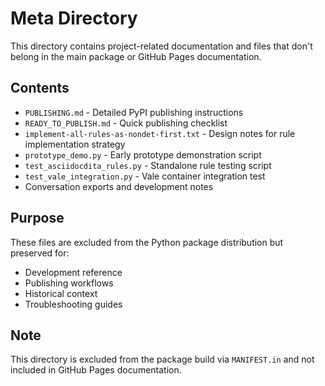 # Meta Directory

This directory contains project-related documentation and files that don't belong in the main package or GitHub Pages documentation.

## Contents

- `PUBLISHING.md` - Detailed PyPI publishing instructions
- `READY_TO_PUBLISH.md` - Quick publishing checklist
- `implement-all-rules-as-nondet-first.txt` - Design notes for rule implementation strategy
- `prototype_demo.py` - Early prototype demonstration script
- `test_asciidocdita_rules.py` - Standalone rule testing script
- `test_vale_integration.py` - Vale container integration test
- Conversation exports and development notes

## Purpose

These files are excluded from the Python package distribution but preserved for:
- Development reference
- Publishing workflows
- Historical context
- Troubleshooting guides

## Note

This directory is excluded from the package build via `MANIFEST.in` and not included in GitHub Pages documentation.